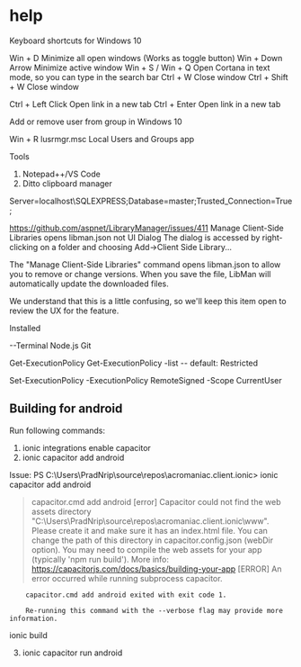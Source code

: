 # help
Keyboard shortcuts for Windows 10 

Win + D             Minimize all open windows (Works as toggle button)
Win + Down Arrow    Minimize active window
Win + S / Win + Q   Open Cortana in text mode, so you can type in the search bar
Ctrl + W            Close window
Ctrl + Shift + W    Close window

Ctrl + Left Click   Open link in a new tab
Ctrl + Enter        Open link in a new tab


Add or remove user from group in Windows 10

Win + R
lusrmgr.msc
Local Users and Groups app

Tools
1. Notepad++/VS Code
2. Ditto clipboard manager


Server=localhost\SQLEXPRESS;Database=master;Trusted_Connection=True;

https://github.com/aspnet/LibraryManager/issues/411
Manage Client-Side Libraries opens libman.json not UI Dialog
The dialog is accessed by right-clicking on a folder and choosing Add->Client Side Library...

The "Manage Client-Side Libraries" command opens libman.json to allow you to remove or change versions. When you save the file, LibMan will automatically update the downloaded files.

We understand that this is a little confusing, so we'll keep this item open to review the UX for the feature.




Installed 

--Terminal
Node.js
Git

Get-ExecutionPolicy
Get-ExecutionPolicy -list
 -- default: Restricted

Set-ExecutionPolicy -ExecutionPolicy RemoteSigned -Scope CurrentUser

Building for android
---------------------
Run following commands:

1. ionic integrations enable capacitor
2. ionic capacitor add android

Issue:
PS C:\Users\PradNrip\source\repos\acromaniac.client.ionic> ionic capacitor add android
> capacitor.cmd add android
[error] Capacitor could not find the web assets directory "C:\Users\PradNrip\source\repos\acromaniac.client.ionic\www".
    Please create it and make sure it has an index.html file. You can change
    the path of this directory in capacitor.config.json (webDir option).
    You may need to compile the web assets for your app (typically 'npm run build').
    More info: https://capacitorjs.com/docs/basics/building-your-app
[ERROR] An error occurred while running subprocess capacitor.

        capacitor.cmd add android exited with exit code 1.

        Re-running this command with the --verbose flag may provide more information.
ionic build

3. ionic capacitor run android
